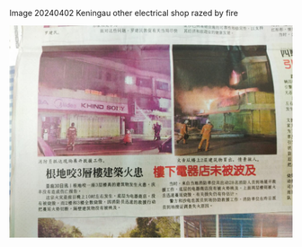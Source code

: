 Image 20240402 Keningau other electrical shop razed by fire
 
![image](.attachments/90d4f9bbb532dac2bdacc1483845477dd8f0195e.jpeg)